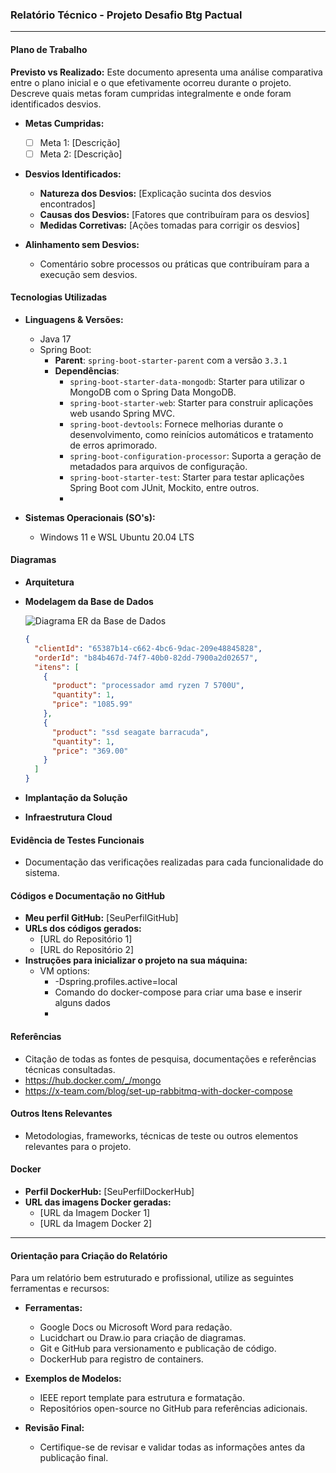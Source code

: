 ### Relatório Técnico - Projeto Desafio Btg Pactual

---

#### Plano de Trabalho

**Previsto vs Realizado:**
Este documento apresenta uma análise comparativa entre o plano inicial e o que efetivamente ocorreu durante o projeto.
Descreve quais metas foram cumpridas integralmente e onde foram identificados desvios.

- **Metas Cumpridas:**
    - [ ] Meta 1: [Descrição]
    - [ ] Meta 2: [Descrição]

- **Desvios Identificados:**
    - **Natureza dos Desvios:** [Explicação sucinta dos desvios encontrados]
    - **Causas dos Desvios:** [Fatores que contribuíram para os desvios]
    - **Medidas Corretivas:** [Ações tomadas para corrigir os desvios]

- **Alinhamento sem Desvios:**
    - Comentário sobre processos ou práticas que contribuíram para a execução sem desvios.

#### Tecnologias Utilizadas

- **Linguagens & Versões:**
    - Java 17
    - Spring Boot:
        - **Parent**: `spring-boot-starter-parent` com a versão `3.3.1`
        - **Dependências**:
            - `spring-boot-starter-data-mongodb`: Starter para utilizar o MongoDB com o Spring Data MongoDB.
            - `spring-boot-starter-web`: Starter para construir aplicações web usando Spring MVC.
            - `spring-boot-devtools`: Fornece melhorias durante o desenvolvimento, como reinícios automáticos e
              tratamento de erros aprimorado.
            - `spring-boot-configuration-processor`: Suporta a geração de metadados para arquivos de configuração.
            - `spring-boot-starter-test`: Starter para testar aplicações Spring Boot com JUnit, Mockito, entre outros.
            -

- **Sistemas Operacionais (SO's):**
    - Windows 11 e WSL Ubuntu 20.04 LTS

#### Diagramas

- **Arquitetura**
- **Modelagem da Base de Dados**

  ![Diagrama ER da Base de Dados](https://i.imgur.com/0X2bOlx.png)

    ```json
    {
      "clientId": "65387b14-c662-4bc6-9dac-209e48845828",
      "orderId": "b84b467d-74f7-40b0-82dd-7900a2d02657",
      "itens": [
        {
          "product": "processador amd ryzen 7 5700U",
          "quantity": 1,
          "price": "1085.99"
        },
        {
          "product": "ssd seagate barracuda",
          "quantity": 1,
          "price": "369.00"
        }
      ]
    }
    ``` 

- **Implantação da Solução**
- **Infraestrutura Cloud**

#### Evidência de Testes Funcionais

- Documentação das verificações realizadas para cada funcionalidade do sistema.

#### Códigos e Documentação no GitHub

- **Meu perfil GitHub:** [SeuPerfilGitHub]
- **URLs dos códigos gerados:**
    - [URL do Repositório 1]
    - [URL do Repositório 2]
- **Instruções para inicializar o projeto na sua máquina:**
    - VM options: 
      - -Dspring.profiles.active=local
      - Comando do docker-compose para criar uma base e inserir alguns dados
      - 

#### Referências

- Citação de todas as fontes de pesquisa, documentações e referências técnicas consultadas.
- https://hub.docker.com/_/mongo
- https://x-team.com/blog/set-up-rabbitmq-with-docker-compose

#### Outros Itens Relevantes

- Metodologias, frameworks, técnicas de teste ou outros elementos relevantes para o projeto.

#### Docker

- **Perfil DockerHub:** [SeuPerfilDockerHub]
- **URL das imagens Docker geradas:**
    - [URL da Imagem Docker 1]
    - [URL da Imagem Docker 2]

---

#### Orientação para Criação do Relatório

Para um relatório bem estruturado e profissional, utilize as seguintes ferramentas e recursos:

- **Ferramentas:**
    - Google Docs ou Microsoft Word para redação.
    - Lucidchart ou Draw.io para criação de diagramas.
    - Git e GitHub para versionamento e publicação de código.
    - DockerHub para registro de containers.

- **Exemplos de Modelos:**
    - IEEE report template para estrutura e formatação.
    - Repositórios open-source no GitHub para referências adicionais.

- **Revisão Final:**
    - Certifique-se de revisar e validar todas as informações antes da publicação final.
